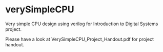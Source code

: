 # verySimpleCPU
Very simple CPU design using verilog for Introduction to Digital Systems project.

Please have a look at VerySimpleCPU_Project_Handout.pdf for project handout.


